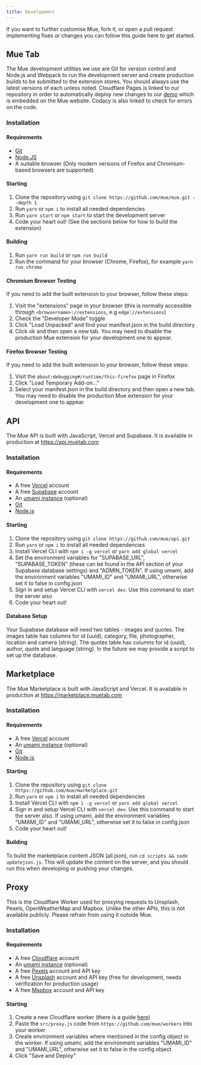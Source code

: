 ```yaml
---
title: Development
---
```


If you want to further customise Mue, fork it, or open a pull request implementing fixes or changes you can follow this guide here to get started. 

## Mue Tab
The Mue development utilities we use are Git for version control and Node.js and Webpack to run the development server and create production builds to
be submitted to the extension stores. You should always use the latest versions of each unless noted. Cloudflare Pages is linked to our repository in order to 
automatically deploy new changes to our [demo](https://demo.muetab.com) which is embedded on the Mue website. Codacy is also linked to check for errors on the code.

### Installation
#### Requirements
* [Git](https://git-scm.com)
* [Node.JS](https://nodejs.org)
* A suitable browser (Only modern versions of Firefox and Chromium-based browsers are supported)

#### Starting
1. Clone the repository using ``git clone https://github.com/mue/mue.git --depth 1``
2. Run ``yarn`` or ``npm i`` to install all needed dependencies
3. Run ``yarn start`` or ``npm start`` to start the development server
4. Code your heart out! (See the sections below for how to build the extension)

#### Building
1. Run ``yarn run build`` or ``npm run build``
2. Run the command for your browser (Chrome, Firefox), for example ``yarn run chrome``

#### Chromium Browser Testing
If you need to add the built extension to your browser, follow these steps:
1. Visit the "extensions" page in your browser (this is normally accessible through ``<browsername>://extensions``, e.g ``edge://extensions``)
2. Check the "Developer Mode" toggle
3. Click "Load Unpacked" and find your manifest.json in the build directory
4. Click ok and then open a new tab. You may need to disable the production Mue extension for your development one to appear.
#### Firefox Browser Testing
If you need to add the built extension to your browser, follow these steps:
1. Visit the ``about:debugging#/runtime/this-firefox`` page in Firefox
2. Click "Load Temporary Add-on..."
3. Select your manifest.json in the build directory and then open a new tab. You may need to disable the production Mue extension for your development one to appear.

## API
The Mue API is built with JavaScript, Vercel and Supabase. It is available in production at https://api.muetab.com
### Installation
#### Requirements
* A free [Vercel](https://vercel.com) account
* A free [Supabase](https://supabase.com) account
* An [umami instance](https://umami.is) (optional)
* [Git](https://git-scm.com)
* [Node.js](https://nodejs.org)

#### Starting
1. Clone the repository using ``git clone https://github.com/mue/api.git``
2. Run ``yarn`` or ``npm i`` to install all needed dependencies
3. Install Vercel CLI with ``npm i -g vercel`` or ``yarn add global vercel``
4. Set the environment variables for "SUPABASE_URL", "SUPABASE_TOKEN" (these can be found in the API section of your Supabase database settings) and "ADMIN_TOKEN". If using umami, add the environment variables "UMAMI_ID" and "UMAMI_URL", otherwise set it to false in config.json
5. Sign in and setup Vercel CLI with ``vercel dev``. Use this command to start the server also
6. Code your heart out!

#### Database Setup
Your Supabase database will need two tables - images and quotes. The images table has columns for id (uuid), category, file, photographer, location and camera (string). The quotes table has columns for id (uuid), author, quote and language (string). In the future we may provide a script to set up the database.

## Marketplace
The Mue Marketplace is built with JavaScript and Vercel. It is available in production at https://marketplace.muetab.com

### Installation
#### Requirements
* A free [Vercel](https://vercel.com) account
* An [umami instance](https://umami.is) (optional)
* [Git](https://git-scm.com)
* [Node.js](https://nodejs.org)
#### Starting
1. Clone the repository using ``git clone https://github.com/mue/marketplace.git``
2. Run ``yarn`` or ``npm i`` to install all needed dependencies
3. Install Vercel CLI with ``npm i -g vercel`` or ``yarn add global vercel``
4. Sign in and setup Vercel CLI with ``vercel dev``. Use this command to start the server also. If using umami, add the environment variables "UMAMI_ID" and "UMAMI_URL", otherwise set it to false in config.json
4. Code your heart out!

#### Building
To build the marketplace content JSON (all.json), run ``cd scripts && node updatejson.js``. This will update the content on the server, and you should run this when developing or pushing your changes.

## Proxy
This is the Cloudflare Worker used for proxying requests to Unsplash, Pexels, OpenWeatherMap and Mapbox. Unlike the other APIs, this is not available publicly. Please refrain from using it outside Mue.
### Installation
#### Requirements
* A free [Cloudflare](https://www.cloudflare.com) account
* An [umami instance](https://umami.is) (optional)
* A free [Pexels](https://www.pexels.com) account and API key
* A free [Unsplash](https://unsplash.com) account and API key (free for development, needs verification for production usage)
* A free [Mapbox](https://www.mapbox.com) account and API key
#### Starting
1. Create a new Cloudflare worker (there is a guide [here](https://developers.cloudflare.com/workers/get-started/guide))
2. Paste the ``src/proxy.js`` code from ``https://github.com/mue/workers`` into your worker
3. Create environment variables where mentioned in the config object in the worker. If using umami, add the environment variables "UMAMI_ID" and "UMAMI_URL", otherwise set it to false in the config object
4. Click "Save and Deploy"

